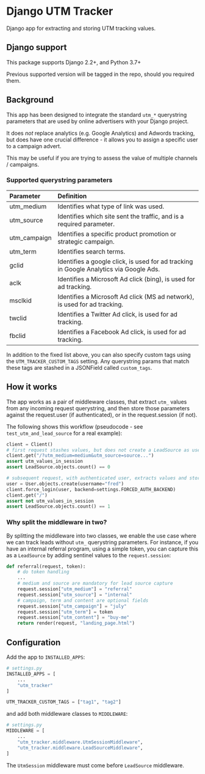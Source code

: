 # Django UTM Tracker

Django app for extracting and storing UTM tracking values.

## Django support

This package supports Django 2.2+, and Python 3.7+

Previous supported version will be tagged in the repo, should you required them.

## Background

This app has been designed to integrate the standard `utm_*` querystring
parameters that are used by online advertisers with your Django project.

It does _not_ replace analytics (e.g. Google Analytics) and Adwords tracking,
but does have one crucial difference - it allows you to assign a specific user
to a campaign advert.

This may be useful if you are trying to assess the value of multiple channels /
campaigns.

### Supported querystring parameters

Parameter | Definition
:-- | :--
utm_medium | Identifies what type of link was used.
utm_source | Identifies which site sent the traffic, and is a required parameter.
utm_campaign | Identifies a specific product promotion or strategic campaign.
utm_term | Identifies search terms.
gclid | Identifies a google click, is used for ad tracking in Google Analytics via Google Ads.
aclk | Identifies a Microsoft Ad click (bing), is used for ad tracking.
msclkid | Identifies a Microsoft Ad click (MS ad network), is used for ad tracking.
twclid | Identifies a Twitter Ad click, is used for ad tracking.
fbclid | Identifies a Facebook Ad click, is used for ad tracking.

In addition to the fixed list above, you can also specify custom tags
using the `UTM_TRACKER_CUSTOM_TAGS` setting. Any querystring params that
match these tags are stashed in a JSONField called `custom_tags`.

## How it works

The app works as a pair of middleware classes, that extract `utm_`
values from any incoming request querystring, and then store those
parameters against the request.user (if authenticated), or in the
request.session (if not).

The following shows this workflow (pseudocode - see
`test_utm_and_lead_source` for a real example):

```python
client = Client()
# first request stashes values, but does not create a LeadSource as user is anonymous
client.get("/?utm_medium=medium&utm_source=source...")
assert utm_values_in_session
assert LeadSource.objects.count() == 0

# subsequent request, with authenticated user, extracts values and stores LeadSource
user = User.objects.create(username="fred")
client.force_login(user, backend=settings.FORCED_AUTH_BACKEND)
client.get("/")
assert not utm_values_in_session
assert LeadSource.objects.count() == 1
```

### Why split the middleware in two?

By splitting the middleware into two classes, we enable the use case where we
can track leads without `utm_` querystring parameters. For instance, if you have
an internal referral program, using a simple token, you can capture this as a
`LeadSource` by adding sentinel values to the `request.session`:

```python
def referral(request, token):
    # do token handling
    ...
    # medium and source are mandatory for lead source capture
    request.session["utm_medium"] = "referral"
    request.session["utm_source"] = "internal"
    # campaign, term and content are optional fields
    request.session["utm_campaign"] = "july"
    request.session["utm_term"] = token
    request.session["utm_content"] = "buy-me"
    return render(request, "landing_page.html")
```

## Configuration

Add the app to `INSTALLED_APPS`:

```python
# settings.py
INSTALLED_APPS = [
    ...
    "utm_tracker"
]

UTM_TRACKER_CUSTOM_TAGS = ["tag1", "tag2"]
```

and add both middleware classes to `MIDDLEWARE`:

```python
# settings.py
MIDDLEWARE = [
    ...
    "utm_tracker.middleware.UtmSessionMiddleware",
    "utm_tracker.middleware.LeadSourceMiddleware",
]
```

The `UtmSession` middleware must come before `LeadSource` middleware.
